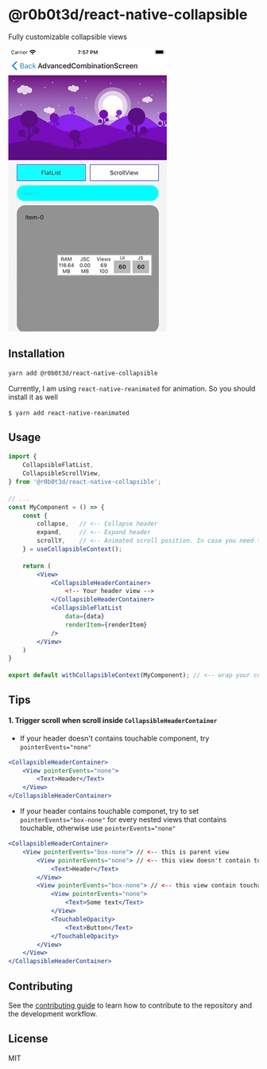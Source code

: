 # @r0b0t3d/react-native-collapsible

Fully customizable collapsible views

![alt text](pictures/collapsible-combination.gif "Intro")
## Installation

```sh
yarn add @r0b0t3d/react-native-collapsible
```

Currently, I am using `react-native-reanimated` for animation. So you should install it as well

`$ yarn add react-native-reanimated`

## Usage

```jsx
import {
    CollapsibleFlatList,
    CollapsibleScrollView,
} from '@r0b0t3d/react-native-collapsible';

// ...
const MyComponent = () => {
    const { 
        collapse,   // <-- Collapse header
        expand,     // <-- Expand header
        scrollY,    // <-- Animated scroll position. In case you need to do some animation in your header or somewhere else
    } = useCollapsibleContext();

    return (
        <View>
            <CollapsibleHeaderContainer>
                <!-- Your header view -->
            </CollapsibleHeaderContainer>
            <CollapsibleFlatList
                data={data}
                renderItem={renderItem}
            />
        </View>
    )
}

export default withCollapsibleContext(MyComponent); // <-- wrap your component with `withCollapsibleContext`
```

## Tips
#### 1. Trigger scroll when scroll inside `CollapsibleHeaderContainer` 
- If your header doesn't contains touchable component, try `pointerEvents="none"`
```jsx
<CollapsibleHeaderContainer>
    <View pointerEvents="none">
        <Text>Header</Text>
    </View>
</CollapsibleHeaderContainer>
```
- If your header contains touchable componet, try to set `pointerEvents="box-none"` for every nested views that contains touchable, otherwise use `pointerEvents="none"`
```jsx
<CollapsibleHeaderContainer>
    <View pointerEvents="box-none"> // <-- this is parent view
        <View pointerEvents="none"> // <-- this view doesn't contain touchable component
            <Text>Header</Text>
        </View>
        <View pointerEvents="box-none"> // <-- this view contain touchable component
            <View pointerEvents="none">
                <Text>Some text</Text>
            </View>
            <TouchableOpacity>
                <Text>Button</Text>
            </TouchableOpacity>
        </View>
    </View>
</CollapsibleHeaderContainer>
```

## Contributing

See the [contributing guide](CONTRIBUTING.md) to learn how to contribute to the repository and the development workflow.

## License

MIT
